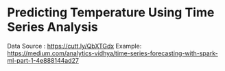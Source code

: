 # Predicting Temperature Using Time Series Analysis
Data Source : https://cutt.ly/QbXTGdx
Example: https://medium.com/analytics-vidhya/time-series-forecasting-with-spark-ml-part-1-4e888144ad27